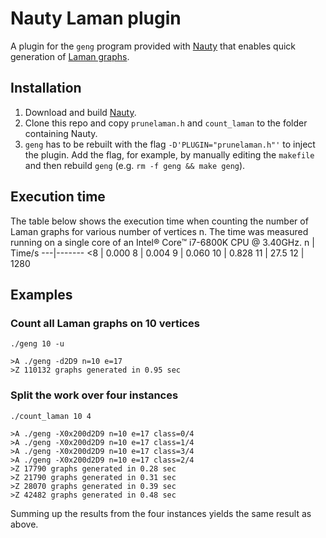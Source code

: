 # Nauty Laman plugin
A plugin for the `geng` program provided with [Nauty](http://pallini.di.uniroma1.it/) that enables quick generation of [Laman graphs](https://en.wikipedia.org/wiki/Laman_graph).

## Installation
1. Download and build [Nauty](http://pallini.di.uniroma1.it/).
2. Clone this repo and copy `prunelaman.h` and `count_laman` to the folder containing Nauty.
3. `geng` has to be rebuilt with the flag `-D'PLUGIN="prunelaman.h"'` to inject the plugin. Add the flag, for example, by manually editing the `makefile` and then rebuild `geng` (e.g. `rm -f geng && make geng`).

## Execution time
The table below shows the execution time when counting the number of Laman graphs for various number of vertices n. The time was measured running on a single core of an Intel® Core™ i7-6800K CPU @ 3.40GHz.
 n | Time/s
---|-------
<8 | 0.000
 8 | 0.004
 9 | 0.060
10 | 0.828
11 | 27.5
12 | 1280

## Examples

### Count all Laman graphs on 10 vertices
```shell
./geng 10 -u
```
```shell
>A ./geng -d2D9 n=10 e=17
>Z 110132 graphs generated in 0.95 sec
```

### Split the work over four instances
```
./count_laman 10 4
```
```
>A ./geng -X0x200d2D9 n=10 e=17 class=0/4
>A ./geng -X0x200d2D9 n=10 e=17 class=1/4
>A ./geng -X0x200d2D9 n=10 e=17 class=3/4
>A ./geng -X0x200d2D9 n=10 e=17 class=2/4
>Z 17790 graphs generated in 0.28 sec
>Z 21790 graphs generated in 0.31 sec
>Z 28070 graphs generated in 0.39 sec
>Z 42482 graphs generated in 0.48 sec
```
Summing up the results from the four instances yields the same result as above.
